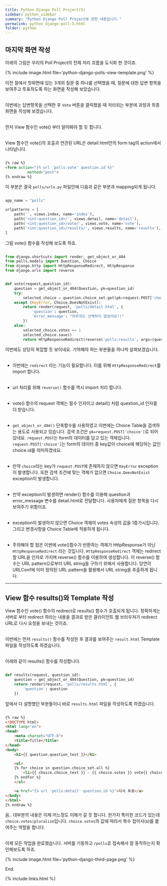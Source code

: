 ```yaml
---
title: Python Django Poll Project(5)
sidebar: python_sidebar
summary: "Python Django Poll Project에 관한 내용입니다."
permalink: python_django-poll-5.html
folder: python
---
```


## 마지막 화면 작성

아래의 그림은 우리의 Poll Project의 전체 처리 흐름을 도식화 한 것이죠.

{% include image.html
file='python-django-polls-view-template.png'
%}
<br>

이전 절에서 첫화면에 있는 3개의 질문 중 하나를 선택했을 때, 질문에 대한 답변 항목을
보여주고 투표하도록 하는 화면을 작성해 보았습니다.
<br><br>

이번에는 답변항목을 선택한 후 `Vote` 버튼을 클릭했을 때 처리되는 부분에 과정과 최종
화면을 작성해 보겠습니다.
<br><br>

먼저 View 함수인 vote() 부터 알아봐야 할 듯 합니다.
<br><br>

View 함수인 vote()의 호출과 연관된 URL은 detail.html안의 form tag의 action에서
나타납니다.

~~~html

{% raw %}
<form action="{% url 'polls:vote' question.id %}"
          method="post">
{% endraw %}

~~~

이 부분은 결국 `polls/urls.py` 파일안에 다음과 같은 부분과 mapping되게 됩니다.

~~~python

app_name = "polls"

urlpatterns = [
    path('', views.index, name='index'),
    path('<int:question_id>/', views.detail, name='detail'),
    path('<int:question_id>/vote/', views.vote, name='vote'),
    path('<int:question_id>/results/', views.results, name='results'),
]

~~~

그럼 vote() 함수를 작성해 보도록 하죠.

~~~python

from django.shortcuts import render, get_object_or_404
from polls.models import Question, Choice
from django.http import HttpResponseRedirect, HttpResponse
from django.urls import reverse


def vote(request,question_id):
    question = get_object_or_404(Question, pk=question_id)
    try:
        selected_choice = question.choice_set.get(pk=request.POST['choice'])
    except (KeyError, Choice.DoesNotExist):
        return render(request, 'polls/detail.html', {
            'question': question,
            'error_message': "아무것도 선택하지 않았어요!!"
        })
    else:
        selected_choice.votes += 1
        selected_choice.save()
        return HttpResponseRedirect(reverse('polls:results', args=(question.id,)))

~~~ 

이번에도 상당히 복잡할 듯 보이네요. 기억해야 하는 부분들을 하나씩 살펴보겠습니다.
<br><br>

* 이번에는 `redirect` 라는 기능이 필요합니다. 이를 위해 `HttpResponseRedirect`를 import 합니다.
<br><br>

* url 처리를 위해 `reverse()` 함수를 역시 import 처리 합니다.
<br><br>

* vote() 함수의 request 객체는 필수 인자이고 detail() 처럼 question_id 인자를 더 받습니다.
<br><br>

* `get_object_or_404()` 단축함수를 사용하였고 이번에는 Choice Table을 검색하는 용도로 사용되고 있습니다. 
검색 조건은 `pk=request.POST['choice']`로 되어 있네요. `request.POST`는 form의 데이터를 담고 있는 객체입니다. 
`request.POST['choice']`는 form의 데이터 중 key값이 choice에 해당하는 값인 choice.id를 의미하겠네요.
<br><br>

* 만약 `choice`라는 key가 `request.POST`에 존재하지 않으면 `KeyError` exception이 발생합니다. 또한 검색 조건에 맞는 
객체가 없으면 `Choice.DoesNotExist` exception이 발생합니다.
<br><br>

* 만약 exception이 발생하면 render() 함수를 이용해 question과 error_message 변수를 detail.html로 전달합니다. 
사용자에게 질문 항목을 다시 보여주기 위함이죠.
<br><br>

* exception이 발생하지 않으면 Choice 객체의 votes 속성의 값을 1증가시킵니다. 그리고 변경사항을 Choice Table에 적용하게 됩니다.
<br><br>

* 주의해야 할 점은 이번에 vote()함수가 반환하는 객체가 HttpResponse가 아닌 `HttpResponseRedirect` 라는 것입니다. 
`HttpResponseRedirect` 객체는 redirect할 URL을 인자로 가지며 reverse() 함수를 이용하여 생성합니다. 
이 reverse() 함수는 URL pattern으로부터 URL string을 구하기 위해서 사용합니다. 당연히 URLConf에 이미 정의된 
URL pattern을 활용해서 URL string을 추출하게 됩니다.

---

## View 함수 results()와 Template 작성

View 함수인 vote() 함수의 redirect로 results() 함수가 호출되게 됩니다. 정확하게는
서버로 부터 redirect 하라는 내용을 결과로 받은 클라이언트 웹 브라우져가 redirect URL로
다시 요청을 보내는 것이죠.
<br><br>

이번에는 먼저 `results()` 함수를 작성한 후 결과를 보여주는 `result.html` Template 파일을 작성하도록
하겠습니다.
<br><br>

아래와 같이 results() 함수를 작성합니다.

~~~python

def results(request, question_id):
    question = get_object_or_404(Question, pk=question_id)
    return render(request, 'polls/results.html', {
        'question': question
    })

~~~

앞에서 다 설명했던 부분들이니 바로 `results.html` 파일을 작성하도록 하겠습니다.

~~~html

{% raw %} 
<!DOCTYPE html>
<html lang="en">
<head>
    <meta charset="UTF-8">
    <title>Title</title>
</head>
<body>
    <h1>{{ question.question_text }}</h1>

    <ul>
    {% for choice in question.choice_set.all %}
        <li>{{ choice.choice_text }} - {{ choice.votes }} vote{{ choice.votes|pluralize }}</li>
    {% endfor %}
    </ul>

    <a href="{% url 'polls:detail' question.id %}">다시 투표</a>
</body>
</html>
{% endraw %}

~~~

음.. 대부분의 내용은 이제 어느정도 이해가 갈 듯 합니다. 한가지 특이한 코드가 있는데
`choice.votes|pluralize`입니다. `choice.votes`의 값에 따라서 복수 접미사(s)를
붙여주는 역할을 합니다.
<br><br>

이제 모든 작업을 완료했습니다. 서버를 기동하고 `/polls`로 접속해서 잘 동작하는지
확인해보도록 하죠.

{% include image.html
file='python-django-third-page.png'
%}
<br>

End.

{% include links.html %}
